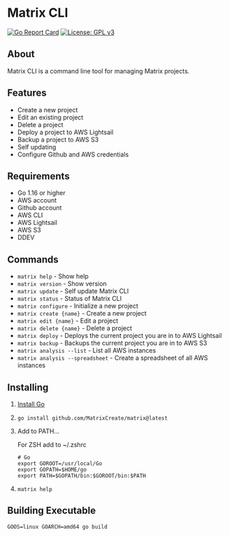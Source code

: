 # Matrix CLI #

[![Go Report Card](https://goreportcard.com/badge/github.com/MatrixCreate/matrix)](https://goreportcard.com/report/github.com/MatrixCreate/matrix)
[![License: GPL v3](https://img.shields.io/badge/License-GPLv3-blue.svg)](https://www.gnu.org/licenses/gpl-3.0)

## About ##
Matrix CLI is a command line tool for managing Matrix projects.

## Features ##
- Create a new project
- Edit an existing project
- Delete a project
- Deploy a project to AWS Lightsail
- Backup a project to AWS S3
- Self updating
- Configure Github and AWS credentials

## Requirements ##
- Go 1.16 or higher
- AWS account
- Github account
- AWS CLI
- AWS Lightsail
- AWS S3
- DDEV

## Commands ##

- `matrix help` - Show help
- `matrix version` - Show version
- `matrix update` - Self update Matrix CLI
- `matrix status` - Status of Matrix CLI
- `matrix configure` - Initialize a new project
- `matrix create {name}` - Create a new project
- `matrix edit {name}` - Edit a project
- `matrix delete {name}` - Delete a project
- `matrix deploy` - Deploys the current project you are in to AWS Lightsail
- `matrix backup` - Backups the current project you are in to AWS S3
- `matrix analysis --list` - List all AWS instances
- `matrix analysis --spreadsheet` - Create a spreadsheet of all AWS instances

## Installing ##

1. [Install Go](https://go.dev/doc/install)
2. `go install github.com/MatrixCreate/matrix@latest`
3. Add to PATH...

    For ZSH add to ~/.zshrc
    ```
    # Go
    export GOROOT=/usr/local/Go
    export GOPATH=$HOME/go
    export PATH=$GOPATH/bin:$GOROOT/bin:$PATH
    ```
4. `matrix help`

## Building Executable ##

`GOOS=linux GOARCH=amd64 go build`
